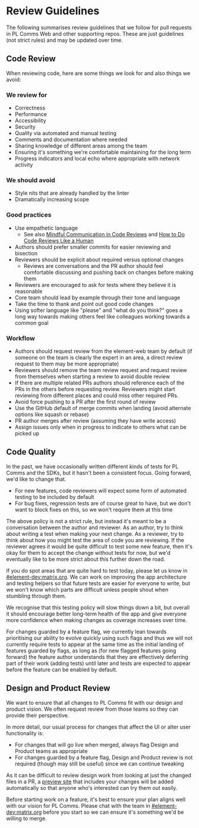 # Review Guidelines

The following summarises review guidelines that we follow for pull requests in
PL Comms Web and other supporting repos. These are just guidelines (not strict
rules) and may be updated over time.

## Code Review

When reviewing code, here are some things we look for and also things we avoid:

### We review for

-   Correctness
-   Performance
-   Accessibility
-   Security
-   Quality via automated and manual testing
-   Comments and documentation where needed
-   Sharing knowledge of different areas among the team
-   Ensuring it's something we're comfortable maintaining for the long term
-   Progress indicators and local echo where appropriate with network activity

### We should avoid

-   Style nits that are already handled by the linter
-   Dramatically increasing scope

### Good practices

-   Use empathetic language
    -   See also [Mindful Communication in Code
        Reviews](https://kickstarter.engineering/a-guide-to-mindful-communication-in-code-reviews-48aab5282e5e)
        and [How to Do Code Reviews Like a Human](https://mtlynch.io/human-code-reviews-1/)
-   Authors should prefer smaller commits for easier reviewing and bisection
-   Reviewers should be explicit about required versus optional changes
    -   Reviews are conversations and the PR author should feel comfortable
        discussing and pushing back on changes before making them
-   Reviewers are encouraged to ask for tests where they believe it is reasonable
-   Core team should lead by example through their tone and language
-   Take the time to thank and point out good code changes
-   Using softer language like "please" and "what do you think?" goes a long way
    towards making others feel like colleagues working towards a common goal

### Workflow

-   Authors should request review from the element-web team by default (if someone on
    the team is clearly the expert in an area, a direct review request to them may
    be more appropriate)
-   Reviewers should remove the team review request and request review from
    themselves when starting a review to avoid double review
-   If there are multiple related PRs authors should reference each of the PRs in
    the others before requesting review. Reviewers might start reviewing from
    different places and could miss other required PRs.
-   Avoid force pushing to a PR after the first round of review
-   Use the GitHub default of merge commits when landing (avoid alternate options
    like squash or rebase)
-   PR author merges after review (assuming they have write access)
-   Assign issues only when in progress to indicate to others what can be picked
    up

## Code Quality

In the past, we have occasionally written different kinds of tests for
PL Comms and the SDKs, but it hasn't been a consistent focus. Going forward, we'd
like to change that.

-   For new features, code reviewers will expect some form of automated testing to
    be included by default
-   For bug fixes, regression tests are of course great to have, but we don't want
    to block fixes on this, so we won't require them at this time

The above policy is not a strict rule, but instead it's meant to be a
conversation between the author and reviewer. As an author, try to think about
writing a test when making your next change. As a reviewer, try to think about
how you might test the area of code you are reviewing. If the reviewer agrees
it would be quite difficult to test some new feature, then it's okay for them to
accept the change without tests for now, but we'd eventually like to be more
strict about this further down the road.

If you do spot areas that are quite hard to test today, please let us know in
[#element-dev:matrix.org](https://matrix.to/#/#element-dev:matrix.org). We can
work on improving the app architecture and testing helpers so that future tests
are easier for everyone to write, but we won't know which parts are difficult
unless people shout when stumbling through them.

We recognise that this testing policy will slow things down a bit, but overall
it should encourage better long-term health of the app and give everyone more
confidence when making changes as coverage increases over time.

For changes guarded by a feature flag, we currently lean towards prioritising
our ability to evolve quickly using such flags and thus we will not currently
require tests to appear at the same time as the initial landing of features
guarded by flags, as long as (for new flagged features going forward) the
feature author understands that they are effectively deferring part of their
work (adding tests) until later and tests are expected to appear before the
feature can be enabled by default.

## Design and Product Review

We want to ensure that all changes to PL Comms fit with our design and product
vision. We often request review from those teams so they can provide their
perspective.

In more detail, our usual process for changes that affect the UI or alter user
functionality is:

-   For changes that will go live when merged, always flag Design and Product
    teams as appropriate
-   For changes guarded by a feature flag, Design and Product review is not
    required (though may still be useful) since we can continue tweaking

As it can be difficult to review design work from looking at just the changed
files in a PR, a [preview site](./pr-previews.md) that includes your changes
will be added automatically so that anyone who's interested can try them out
easily.

Before starting work on a feature, it's best to ensure your plan aligns well
with our vision for PL Comms. Please chat with the team in
[#element-dev:matrix.org](https://matrix.to/#/#element-dev:matrix.org) before
you start so we can ensure it's something we'd be willing to merge.
